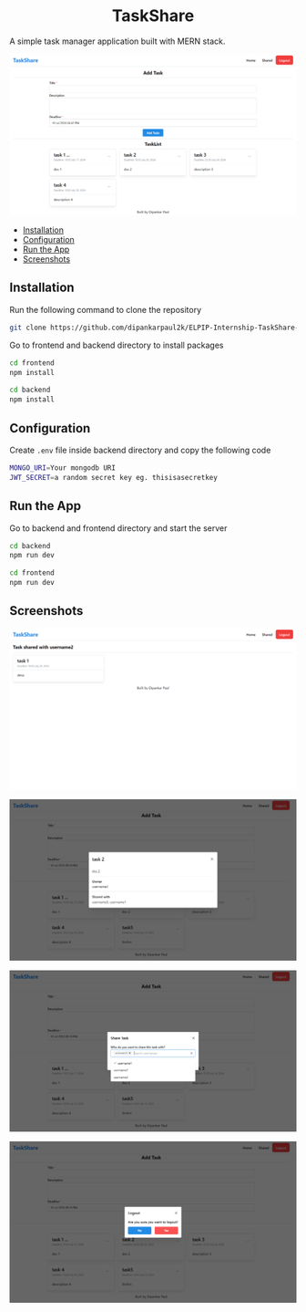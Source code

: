 <!-- omit in toc -->
<h1 align="center">TaskShare</h1>

A simple task manager application built with MERN stack.

![Home page](./screenshots/TaskShare-1.png "Home page")

- [Installation](#installation)
- [Configuration](#configuration)
- [Run the App](#run-the-app)
- [Screenshots](#screenshots)

## Installation
Run the following command to clone the repository

```bash
git clone https://github.com/dipankarpaul2k/ELPIP-Internship-TaskShare-MERN-App.git
```

Go to frontend and backend directory to install packages

```bash
cd frontend
npm install
```

```bash
cd backend
npm install
```

## Configuration
Create `.env` file inside backend directory and copy the following code

```bash
MONGO_URI=Your mongodb URI
JWT_SECRET=a random secret key eg. thisisasecretkey
```

## Run the App
Go to backend and frontend directory and start the server

```bash
cd backend
npm run dev
```

```bash
cd frontend
npm run dev
```

## Screenshots

![Shared page](./screenshots/TaskShare-2.png "Shared page")

![Task view](./screenshots/TaskShare-3.png "Task view")

![Shared with modal](./screenshots/TaskShare-4.png "Shared with modal")

![Logout modal](./screenshots/TaskShare-5.png "Logout modal")

